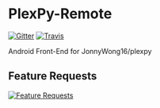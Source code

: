 # PlexPy-Remote

[![Gitter](https://badges.gitter.im/Join%20Chat.svg)](https://gitter.im/wcomartin/PlexPy-Remote?utm_source=badge&utm_medium=badge&utm_campaign=pr-badge) 
[![Travis](https://travis-ci.org/wcomartin/PlexPy-Remote.svg?branch=master)](https://travis-ci.org/wcomartin/PlexPy-Remote)

Android Front-End for JonnyWong16/plexpy

## Feature Requests

[![Feature Requests](http://feathub.com/wcomartin/PlexPy-Remote?format=svg)](http://feathub.com/wcomartin/PlexPy-Remote)
